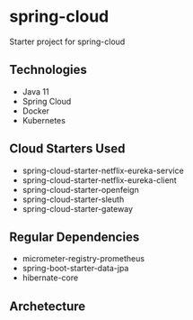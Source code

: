 # spring-cloud
Starter project for spring-cloud
## Technologies
- Java 11
- Spring Cloud
- Docker
- Kubernetes
## Cloud Starters Used
- spring-cloud-starter-netflix-eureka-service
- spring-cloud-starter-netflix-eureka-client
- spring-cloud-starter-openfeign
- spring-cloud-starter-sleuth
- spring-cloud-starter-gateway
## Regular Dependencies
- micrometer-registry-prometheus
- spring-boot-starter-data-jpa
- hibernate-core

## Archetecture
